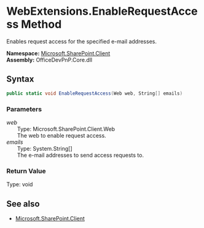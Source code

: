 # WebExtensions.EnableRequestAccess Method  
Enables request access for the specified e-mail addresses.  

**Namespace:** [Microsoft.SharePoint.Client](Microsoft.SharePoint.Client.md)  
**Assembly:** OfficeDevPnP.Core.dll  
## Syntax
```C#
public static void EnableRequestAccess(Web web, String[] emails)
```
### Parameters
*web*  
&emsp;&emsp;Type: Microsoft.SharePoint.Client.Web  
&emsp;&emsp;The web to enable request access.  
*emails*  
&emsp;&emsp;Type: System.String[]  
&emsp;&emsp;The e-mail addresses to send access requests to.  
### Return Value
Type: void  

## See also
- [Microsoft.SharePoint.Client](Microsoft.SharePoint.Client.md)
